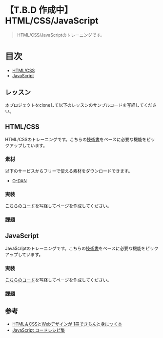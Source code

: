 # 【T.B.D 作成中】HTML/CSS/JavaScript

> HTML/CSS/JavaScriptのトレーニングです。

# 目次
- [HTML/CSS](#HTML/CSS)
- [JavaScript](#JavaScript)

## レッスン
本プロジェクトをcloneして以下のレッスンのサンプルコードを写経してください。

## HTML/CSS
HTML/CSSのトレーニングです。こちらの[技術書](https://www.amazon.co.jp/dp/B0746F9XKD/ref=dp-kindle-redirect?_encoding=UTF8&btkr=1)をベースに必要な機能をピックアップしています。

### 素材
以下のサービスからフリーで使える素材をダウンロードできます。

- [O-DAN](http://o-dan.net/ja/)

### 実装
[こちらのコード](./lesson/htmlcss/)を写経してページを作成してください。 

### 課題

## JavaScript
JavaScriptのトレーニングです。こちらの[技術書](https://www.amazon.co.jp/JavaScript-%E3%82%B3%E3%83%BC%E3%83%89%E3%83%AC%E3%82%B7%E3%83%94%E9%9B%86-%E6%A0%AA%E5%BC%8F%E4%BC%9A%E7%A4%BEICS-%E6%B1%A0%E7%94%B0%E6%B3%B0%E5%BB%B6-ebook/dp/B07N8YVCRQ)をベースに必要な機能をピックアップしています。

### 実装
[こちらのコード](./lesson/javascript/)を写経してページを作成してください。 

### 課題


## 参考
- [HTML＆CSSとWebデザインが 1冊できちんと身につく本](https://www.amazon.co.jp/dp/B0746F9XKD/ref=dp-kindle-redirect?_encoding=UTF8&btkr=1)
- [JavaScript コードレシピ集](https://www.amazon.co.jp/JavaScript-%E3%82%B3%E3%83%BC%E3%83%89%E3%83%AC%E3%82%B7%E3%83%94%E9%9B%86-%E6%A0%AA%E5%BC%8F%E4%BC%9A%E7%A4%BEICS-%E6%B1%A0%E7%94%B0%E6%B3%B0%E5%BB%B6-ebook/dp/B07N8YVCRQ)

